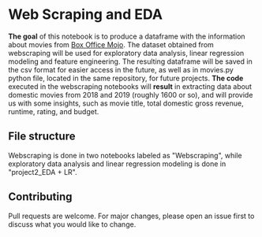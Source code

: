 # Web Scraping and EDA
**The goal** of this notebook is to produce a dataframe with the information about movies from [Box Office Mojo](https://www.boxofficemojo.com). The dataset obtained from webscraping will be used for exploratory data analysis, linear regression modeling and feature engineering. The resulting dataframe will be saved in the csv format for easier access in the future, as well as in movies.py python file, located in the same repository, for future projects.
**The code** executed in the webscraping notebooks will **result** in extracting data about domestic movies from 2018 and 2019 (roughly 1600 or so), and will provide us with some insights, such as movie title, total domestic gross revenue, runtime, rating, and budget.
## File structure
Webscraping is done in two notebooks labeled as "Webscraping", while exploratory data analysis and linear regression modeling is done in "project2_EDA + LR".
## Contributing
Pull requests are welcome. For major changes, please open an issue first to discuss what you would like to change.
